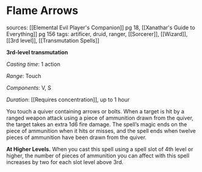 # Flame Arrows
sources: [[Elemental Evil Player's Companion]] pg 18, [[Xanathar's Guide to Everything]] pg 156
tags: artificer, druid, ranger, [[Sorcerer]], [[Wizard]], [[3rd level]], [[Transmutation Spells]]

**3rd-level transmutation**

*Casting time*: 1 action

*Range*: Touch

*Components*: V, S

*Duration*: [[Requires concentration]], up to 1 hour

You touch a quiver containing arrows or bolts. When a target is hit by a ranged weapon attack using a piece of ammunition drawn from the quiver, the target takes an extra 1d6 fire damage. The spell’s magic ends on the piece of ammunition when it hits or misses, and the spell ends when twelve pieces of ammunition have been drawn from the quiver.

**At Higher Levels.** When you cast this spell using a spell slot of 4th level or higher, the number of pieces of ammunition you can affect with this spell increases by two for each slot level above 3rd.
